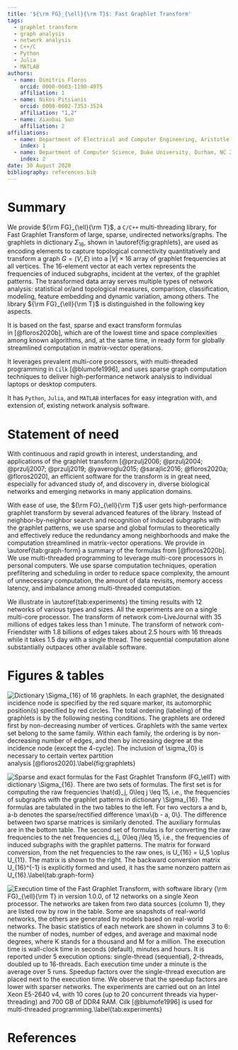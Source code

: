 ```yaml
---
title: '${\rm FG}_{\ell}{\rm T}$: Fast Graphlet Transform'
tags:
  - graphlet transform
  - graph analysis
  - network analysis
  - C++/C
  - Python
  - Julia
  - MATLAB
authors:
  - name: Dimitris Floros
    orcid: 0000-0003-1190-4075
    affiliation: 1
  - name: Nikos Pitsianis
    orcid: 0000-0002-7353-3524
    affiliation: "1,2"
  - name: Xiaobai Sun
    affiliation: 2
affiliations:
  - name: Department of Electrical and Computer Engineering, Aristotle University of Thessaloniki, Thessaloniki 54124, Greece
    index: 1
  - name: Department of Computer Science, Duke University, Durham, NC 27708, USA
    index: 2
date: 30 August 2020
bibliography: references.bib
---
```


Summary
=======

We provide ${\rm FG}_{\ell}{\rm T}$, a `C/C++` multi-threading library,
for Fast Graphlet Transform of large, sparse, undirected
networks/graphs. The graphlets in dictionary $\Sigma_{16}$, shown in \autoref{fig:graphlets},
are used as encoding elements to capture topological connectivity
quantitatively and transform a graph $G=(V,E)$ into a $|V| \times 16$
array of graphlet frequencies at all vertices. The $16$-element vector
at each vertex represents the frequencies of induced subgraphs, incident
at the vertex, of the graphlet patterns. The transformed data array
serves multiple types of network analysis: statistical or/and
topological measures, comparison, classification, modeling, feature
embedding and dynamic variation, among others. The library
${\rm FG}_{\ell}{\rm T}$ is distinguished in the following key aspects.

It is based on the fast, sparse and exact transform formulas
in [@floros2020b], which are of the lowest time and space complexities
among known algorithms, and, at the same time, in ready form for
globally streamlined computation in matrix-vector operations.

It leverages prevalent multi-core processors, with multi-threaded
programming in `Cilk` [@blumofe1996], and uses sparse graph computation
techniques to deliver high-performance network analysis to individual
laptops or desktop computers.

It has `Python`, `Julia`, and `MATLAB` interfaces for easy integration
with, and extension of, existing network analysis software.

Statement of need
=================

With continuous and rapid growth in interest, understanding, and
applications of the graphlet
transform [@przulj2006; @przulj2004; @przulj2007; @przulj2019; @yaveroglu2015; @sarajlic2016; @floros2020a; @floros2020],
an efficient software for the transform is in great need, especially for
advanced study of, and discovery in, diverse biological networks and
emerging networks in many application domains.

With ease of use, the ${\rm FG}_{\ell}{\rm T}$ user gets
high-performance graphlet transform by several advanced features of
the library. Instead of neighbor-by-neighbor search and recognition of
induced subgraphs with the graphlet patterns, we use sparse and global
formulas to theoretically and effectively reduce the redundancy among
neighborhoods and make the computation streamlined in matrix-vector
operations. We provide in \autoref{tab:graph-form} a summary of the
formulas from [@floros2020b].  We use multi-threaded programming to
leverage multi-core processors in personal computers. We use sparse
computation techniques, operation prefiltering and scheduling in order
to reduce space complexity, the amount of unnecessary computation, the
amount of data revisits, memory access latency, and imbalance among
multi-threaded computation.

We illustrate in \autoref{tab:experiments} the timing results with
$12$ networks of various types and sizes. All the experiments are on a
single multi-core processor. The transform of network com-LiveJournal
with 35 millions of edges takes less than 1 minute. The transform of
network com-Friendster with 1.8 billions of edges takes about 2.5
hours with $16$ threads while it takes 1.5 day with a single
thread. The sequential computation alone
substantially outpaces other available software.

Figures & tables
================

![Dictionary $\Sigma_{16}$ of $16$ graphlets. In each graphlet, the
designated incidence node is specified by the red square marker, its
automorphic position(s) specified by red circles. The total ordering
(labeling) of the graphlets is by the following nesting conditions. The
graphlets are ordered first by non-decreasing number of vertices.
Graphlets with the same vertex set belong to the same family. Within
each family, the ordering is by non-decreasing number of edges, and then
by increasing degree at the incidence node (except the $4$-cycle). The
inclusion of $\sigma_{0}$ is necessary to certain vertex partition
analysis [@floros2020].\label{fig:graphlets}](figs/graphlet-dictionary.png)

![Sparse and exact formulas for the Fast Graphlet Transform (FG$_\ell$T)
with dictionary $\Sigma_{16}$. There are two sets of formulas. The first
set is for computing the raw frequencies $\hat{d}_j$, $0\leq j \leq 15$,
i.e., the frequencies of subgraphs with the graphlet patterns in
dictionary $\Sigma_{16}$. The formulas are tabulated in the two tables
to the left. For two vectors $a$ and $b$, $a-b$ denotes the
sparse/rectified difference $\max\{b - a, 0\}$. The difference between
two sparse matrices is similarly denoted. The auxiliary formulas are in
the bottom table. The second set of formulas is for converting the raw
frequencies to the net frequencies $d_j$, $0\leq j\leq 15$, i.e., the
frequencies of induced subgraphs with the graphlet patterns. The matrix
for forward conversion, from the net frequencies to the raw ones, is
$U_{16} = U_5 \oplus U_{11}$. The matrix is shown to the right. The
backward conversion matrix $U_{16}^{-1}$ is explicitly formed and used,
it has the same nonzero pattern as $U_{16}$.\label{tab:graph-form}](figs/graphlet-transform.png)

![Execution time of the Fast Graphlet Transform, with software library
${\rm FG}_{\ell}{\rm T}$ in version 1.0.0, of $12$ networks on a single
Xeon processor. The networks are taken from two data sources (column 1),
they are listed row by row in the table. Some are snapshots of
real-world networks, the others are generated by models based on
real-world networks. The basic statistics of each network are shown in
columns 3 to 6: the number of nodes, number of edges, and average and
maximal node degrees, where $K$ stands for a thousand and $M$ for a
million. The execution time is wall-clock time in seconds (default),
minutes and hours. It is reported under $5$ execution options:
single-thread (sequential), $2$-threads, doubled up to $16$-threads.
Each execution time under a minute is the average over $5$ runs. Speedup
factors over the single-thread execution are placed next to the
execution time. We observe that the speedup factors are lower with
sparser networks. The experiments are carried out on an Intel Xeon
E5-2640 v4, with $10$ cores (up to $20$ concurrent threads via
hyper-threading) and 700 GB of DDR4 RAM. Cilk [@blumofe1996] is used for
multi-threaded programming.\label{tab:experiments}](figs/experiments-curated.png)

# References
